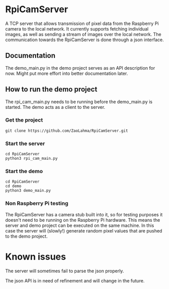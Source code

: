 # RpiCamServer
A TCP server that allows transmission of pixel data from the Raspberry Pi camera to the local network. It currently supports fetching individual images, as well as sending a stream of images over the local network. The communication towards the RpiCamServer is done through a json interface.

## Documentation
The demo_main.py in the demo project serves as an API description for now. Might put more effort into better documentation later.

## How to run the demo project
The rpi_cam_main.py needs to be running before the demo_main.py is started. The demo acts as a client to the server.

### Get the project
`git clone https://github.com/ZaoLahma/RpiCamServer.git`

### Start the server
```
cd RpiCamServer
python3 rpi_cam_main.py
```
### Start the demo
```
cd RpiCamServer
cd demo
python3 demo_main.py
```

### Non Raspberry Pi testing
The RpiCamServer has a camera stub built into it, so for testing purposes it doesn't need to be running on the Raspberry Pi hardware. This means the server and demo project can be executed on the same machine. In this case the server will (slowly!) generate random pixel values that are pushed to the demo project.

# Known issues
The server will sometimes fail to parse the json properly.

The json API is in need of refinement and will change in the future.
